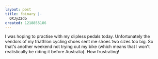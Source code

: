 ```yaml
---
layout: post
title: !binary |-
  QXJyZ2do
created: 1218855186
---
```

I was hoping to practise with my clipless pedals today. Unfortunately the vendors of my triathlon cycling shoes sent me shoes two sizes too big. So that's another weekend not trying out my bike (which means that I won't realistically be riding it before Australia). How frustrating!
